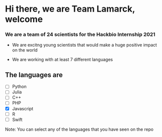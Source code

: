 <h1>Hi there, we are Team Lamarck, welcome</h1>

<h3>We are a team of 24 scientists for the Hackbio Internship 2021</h3>

- We are excitng young scientists that would make a huge positive impact on the world

- We are working with at least 7 different languages

## The languages are 
- [ ] Python
- [ ] Julia
- [ ] C++
- [ ] PHP
- [x] Javascript
- [ ] R
- [ ] Swift

Note: You can select any of the languages that you have seen on the repo

